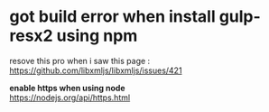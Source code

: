 
# got build error when install gulp-resx2  using npm
  resove this pro when i saw this page : https://github.com/libxmljs/libxmljs/issues/421

  **enable https when using node**  
  https://nodejs.org/api/https.html  
  